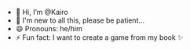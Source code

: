 - 👋 Hi, I’m @Kairo
- 👀 I'm new to all this, please be patient...
- 😄 Pronouns: he/him
- ⚡ Fun fact: I want to create a game from my book ✨

<!---
Adralan/Adralan is a ✨ special ✨ repository because its `README.md` (this file) appears on your GitHub profile.
You can click the Preview link to take a look at your changes.
--->
